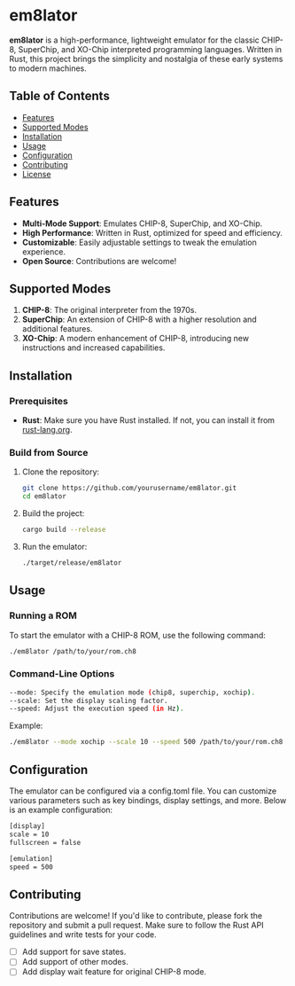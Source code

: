 # em8lator

**em8lator** is a high-performance, lightweight emulator for the classic CHIP-8, SuperChip, and XO-Chip interpreted programming languages. Written in Rust, this project brings the simplicity and nostalgia of these early systems to modern machines.

## Table of Contents

- [Features](#features)
- [Supported Modes](#supported-modes)
- [Installation](#installation)
- [Usage](#usage)
- [Configuration](#configuration)
- [Contributing](#contributing)
- [License](#license)

## Features

- **Multi-Mode Support**: Emulates CHIP-8, SuperChip, and XO-Chip.
- **High Performance**: Written in Rust, optimized for speed and efficiency.
- **Customizable**: Easily adjustable settings to tweak the emulation experience.
- **Open Source**: Contributions are welcome!

## Supported Modes

1. **CHIP-8**: The original interpreter from the 1970s.
2. **SuperChip**: An extension of CHIP-8 with a higher resolution and additional features.
3. **XO-Chip**: A modern enhancement of CHIP-8, introducing new instructions and increased capabilities.

## Installation

### Prerequisites

- **Rust**: Make sure you have Rust installed. If not, you can install it from [rust-lang.org](https://www.rust-lang.org/).

### Build from Source

1. Clone the repository:

    ```bash
    git clone https://github.com/yourusername/em8lator.git
    cd em8lator
    ```

2. Build the project:

    ```bash
    cargo build --release
    ```

3. Run the emulator:

    ```bash
    ./target/release/em8lator
    ```

## Usage

### Running a ROM

To start the emulator with a CHIP-8 ROM, use the following command:

```bash
./em8lator /path/to/your/rom.ch8
```

### Command-Line Options
```bash
--mode: Specify the emulation mode (chip8, superchip, xochip).
--scale: Set the display scaling factor.
--speed: Adjust the execution speed (in Hz).
```

Example:

```bash
./em8lator --mode xochip --scale 10 --speed 500 /path/to/your/rom.ch8
```

## Configuration
The emulator can be configured via a config.toml file. You can customize various parameters such as key bindings, display settings, and more. Below is an example configuration:

```bash
[display]
scale = 10
fullscreen = false

[emulation]
speed = 500
```

## Contributing

Contributions are welcome! If you'd like to contribute, please fork the repository and submit a pull request. Make sure to follow the Rust API guidelines and write tests for your code.

- [ ] Add support for save states.
- [ ] Add support of other modes.
- [ ] Add display wait feature for original CHIP-8 mode.
